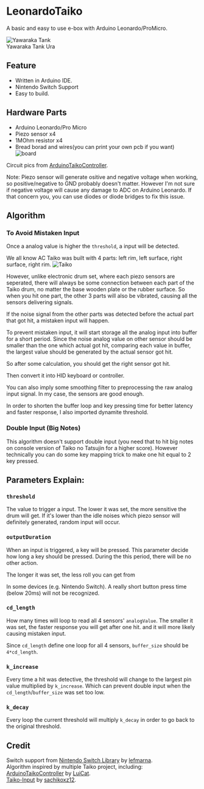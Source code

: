 # LeonardoTaiko

A basic and easy to use e-box with Arduino Leonardo/ProMicro.   

![Yawaraka Tank](https://raw.githubusercontent.com/judjdigj/LeonardoTaiko/main/pics/result.jpg)  
Yawaraka Tank Ura

## Feature

* Written in Arduino IDE.
* Nintendo Switch Support
* Easy to build.

## Hardware Parts
* Arduino Leonardo/Pro Micro  
* Piezo sensor x4  
* 1MOhm resistor x4  
* Bread borad and wires(you can print your own pcb if you want)  
![board](https://raw.githubusercontent.com/judjdigj/LeonardoTaiko/main/pics/wiring.png)  

Circuit pics from [ArduinoTaikoController](https://github.com/LuiCat/ArduinoTaikoController).

Note:
Piezo sensor will generate ositive and negative voltage when working, so positive/negative to GND probably doesn't matter. However I'm not sure if negative voltage will cause any damage to ADC on Arduino Leonardo. If that concern you, you can use diodes or diode bridges to fix this issue.  

## Algorithm
### To Avoid Mistaken Input
Once a analog value is higher the ```threshold```, a input will be detected. 

We all know AC Taiko was built with 4 parts: left rim, left surface, right surface, right rim.
![Taiko](https://raw.githubusercontent.com/judjdigj/LeonardoTaiko/develop/pics/TaikoStructure.jpg)

However, unlike electronic drum set, where each piezo sensors are seperated, there will always be some connection between each part of the Taiko drum, no matter the base wooden plate or the rubber surface. So when you hit one part, the other 3 parts will also be vibrated, causing all the sensors delivering signals.

If the noise signal from the other parts was detected before the actual part that got hit, a mistaken input will happen.

To prevent mistaken input, it will start storage all the analog input into buffer for a short period. Since the noise analog value on other sensor should be smaller than the one which actual got hit, comparing each value in buffer, the largest value should be generated by the actual sensor got hit.

So after some calculation, you should get the right sensor got hit.

Then convert it into HID keyboard or controller.

You can also imply some smoothing filter to preprocessing the raw analog input signal. In my case, the sensors are good enough.

In order to shorten the buffer loop and key pressing time for better latency and faster response, I also imported dynamite threshold.

### Double Input (Big Notes)

This algorithm doesn't support double input (you need that to hit big notes on console version of Taiko no Tatsujin for a higher score). However technically you can do some key mapping trick to make one hit equal to 2 key pressed.

## Parameters Explain:

### ```threshold```

The value to trigger a input. The lower it was set, the more sensitive the drum will get. If it's lower than the idle noises which piezo sensor will definitely generated, random input will occur.

### ```outputDuration```
When an input is triggered, a key will be pressed. This parameter decide how long a key should be pressed. During the this period, there will be no other action.  

The longer it was set, the less roll you can get from

In some devices (e.g. Nintendo Switch). A really short button press time (below 20ms) will not be recognized.

### ```cd_length```
How many times will loop to read all 4 sensors' ```analogValue```. The smaller it was set, the faster response you will get after one hit. and it will more likely causing mistaken input.

Since ```cd_length``` define one loop for all 4 sensors, ```buffer_size``` should be ```4*cd_length```.

### ```k_increase```
Every time a hit was detective, the threshold will change to the largest pin value multiplied by ```k_increase```. Which can prevent double input when the ```cd_length```/```buffer_size``` was set too low.

### ```k_decay```
Every loop the current threshold will multiply ```k_decay``` in order to go back to the original threshold.


###

## Credit
Switch support from
[Nintendo Switch Library](https://www.arduino.cc/reference/en/libraries/nintendoswitchcontrollibrary/) by [lefmarna](https://github.com/lefmarna).  
Algorithm inspired by multiple Taiko project, including:  
 [ArduinoTaikoController](https://github.com/LuiCat/ArduinoTaikoController) by [LuiCat](https://github.com/LuiCat).  
[Taiko-Input](https://github.com/sachikoxz12/Taiko-Input) by [sachikoxz12](https://github.com/sachikoxz12).
